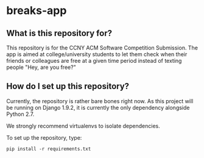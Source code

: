 # breaks-app

## What is this repository for?

This repository is for the CCNY ACM Software Competition Submission. The app is aimed at college/university students to let them check when their friends or colleagues are free at a given time period instead of texting people "Hey, are you free?"

## How do I set up this repository?

Currently, the repository is rather bare bones right now. As this project will be running on Django 1.9.2, it is currently the only dependency alongside Python 2.7.

We strongly recommend virtualenvs to isolate dependencies.

To set up the repository, type:

```
pip install -r requirements.txt
```
